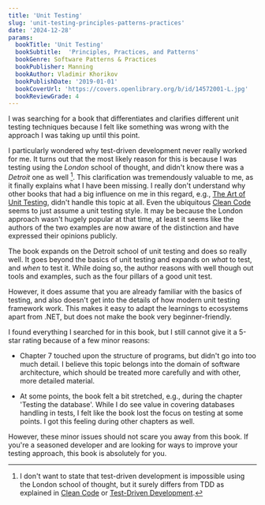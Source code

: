 ```yaml
---
title: 'Unit Testing'
slug: 'unit-testing-principles-patterns-practices'
date: '2024-12-28'
params:
  bookTitle: 'Unit Testing'
  bookSubtitle:  'Principles, Practices, and Patterns'
  bookGenre: Software Patterns & Practices
  bookPublisher: Manning
  bookAuthor: Vladimir Khorikov 
  bookPublishDate: '2019-01-01'
  bookCoverUrl: 'https://covers.openlibrary.org/b/id/14572001-L.jpg'
  bookReviewGrade: 4
---
```


I was searching for a book that differentiates and clarifies different unit testing techniques because I felt like something was wrong with the approach I was taking up until this point.

I particularly wondered why test-driven development never really worked for me. It turns out that the most likely reason for this is because I was testing using the _London_ school of thought, and didn't know there was a _Detroit_ one as well [^1]. This clarification was tremendously valuable to me, as it finally explains what I have been missing. I really don't understand why other books that had a big influence on me in this regard, e.g., [The Art of Unit Testing](https://www.goodreads.com/book/show/17623611), didn't handle this topic at all. Even the ubiquitous [Clean Code](https://www.goodreads.com/book/show/3735293) seems to just assume a unit testing style. It may be because the London approach wasn't hugely popular at that time, at least it seems like the authors of the two examples are now aware of the distinction and have expressed their opinions publicly.

The book expands on the Detroit school of unit testing and does so really well. It goes beyond the basics of unit testing and expands on _what_ to test, and _when_ to test it. While doing so, the author reasons with well though out tools and examples, such as the four pillars of a good unit test.

However, it does assume that you are already familiar with the basics of testing, and also doesn't get into the details of how modern unit testing framework work. This makes it easy to adapt the learnings to ecosystems apart from .NET, but does not make the book very beginner-friendly.

I found everything I searched for in this book, but I still cannot give it a 5-star rating because of a few minor reasons:

- Chapter 7 touched upon the structure of programs, but didn't go into too much detail. I believe this topic belongs into the domain of software architecture, which should be treated more carefully and with other, more detailed material.

- At some points, the book felt a bit stretched, e.g., during the chapter 'Testing the database'. While I do see value in covering databases handling in tests, I felt like the book lost the focus on testing at some points. I got this feeling during other chapters as well.

However, these minor issues should not scare you away from this book. If you're a seasoned developer and are looking for ways to improve your testing approach, this book is absolutely for you.

[^1]: I don't want to state that test-driven development is impossible using the London school of thought, but it surely differs from TDD as explained in [Clean Code](https://www.goodreads.com/book/show/3735293) or [Test-Driven Development](https://www.goodreads.com/book/show/387190).